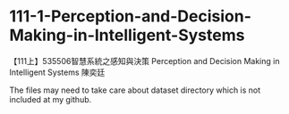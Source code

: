 # 111-1-Perception-and-Decision-Making-in-Intelligent-Systems
【111上】535506智慧系統之感知與決策 Perception and Decision Making in Intelligent Systems 陳奕廷

The files may need to take care about dataset directory which is not included at my github.
